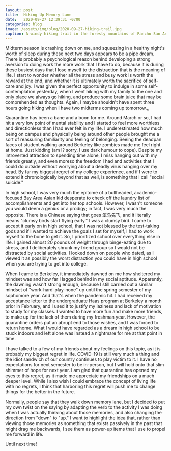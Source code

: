 ```yaml
---
layout: post
title:  Hiking Up Memory Lane
date:   2020-09-27 12:39:31 -0700
categories: blog
image: /assets/img/blog/2020-09-27-hiking-trail.jpg
caption: A windy hiking trail in the foresty mountains of Rancho San Antonio
---
```

Midterm season is crashing down on me, and squeezing in a healthy night's worth of sleep during these next two days appears to be a pipe dream. There is probably a psychological reason behind developing a strong aversion to doing work the more work that I have to do, because it is during these busiest days that I lose myself to the distraction that is the meaning of life. I start to wonder whether all the stress and busy work is worth the reward at the end, and whether it is ultimately worth the sacrifice of self-care and joy. I was given the perfect opportunity to indulge in some self-contemplation yesterday, when I went hiking with my family to the one and only place we always go hiking, and produce some brain juice that may be comprehended as thoughts. Again, I maybe shouldn't have spent three hours going hiking when I have two midterms coming up tomorrow,,,

Quarantine has been a bane and a boon for me. Around March or so, I had hit a very low point of mental stability and I started to feel more worthless and directionless than I had ever felt in my life. I underestimated how much being on campus and physically being around other people brought me a sort of reassuring familiarity and feeling of belonging. Seeing the deadpan faces of student walking around Berkeley like zombies made me feel right at home. Just kidding (am I? sorry, I use dark humour to cope). Despite my introverted attraction to spending time alone, I miss hanging out with my friends greatly, and even moreso the freedom I had and activities that I could do outside without worrying about a deadly virus hanging over my head. By far my biggest regret of my college experience, and if I were to extend it chronologically beyond that as well, is something that I call "social suicide." 

In high school, I was very much the epitome of a bullheaded, academic-focused Bay Area Asian kid desperate to check off the laundry list of accomplishments and get into her top schools. However, I wasn't someone you would deem a genius or a prodigy; in fact, I was very much the opposite. There is a Chinese saying that goes <span class="thin">笨鸟先飞</span>, and it literally means "clumsy birds start flying early." I was a clumsy bird. I came to accept it early on in high school, that I was not blessed by the test-taking gods and if I wanted to achieve the goals I set for myself, I had to work myself to the bone to get it. So, I prioritized school over everything else in life. I gained almost 20 pounds of weight through binge-eating due to stress, and I deliberately shrunk my friend group so I would not be distracted by social activities. I looked down on people who dated, as I viewed it as possibly the worst distraction you could have in high school when you are trying to get into college. 

When I came to Berkeley, it immediately dawned on me how sheltered my mindset was and how far I lagged behind in my social aptitude. Apparently, the dawning wasn't strong enough, because I still carried out a similar mindset of "work-hard-play-none" up until the spring semester of my sophomore year. And that's when the pandemic hit. I had received my acceptance letter to the undergraduate Haas program at Berkeley a month prior in February, and I used it to justify my laziness and lack of motivation to study for my classes. I wanted to have more fun and make more friends, to make up for the lack of them during my freshman year. However, the quarantine orders put an abrupt end to those wishes, and I was forced to return home. What I would have regarded as a dream in high school to be stuck indoors and left alone was instead a nightmare for me at that point in time.

I have talked to a few of my friends about my feelings on this topic, as it is probably my biggest regret in life. COVID-19 is still very much a thing and the idiot sandwich of our country continues to play victim to it. I have no expectations for next semester to be in-person, but I will hold onto that slim shimmer of hope for next year. I am glad that quarantine has opened my eyes to this regret, as it made me appreciate my friendships on a much deeper level. While I also wish I could embrace the concept of living life with no regrets, I think that harboring this regret will push me to change things for the better in the future.

Normally, people say that they walk down memory lane, but I decided to put my own twist on the saying by adapting the verb to the activity I was doing when I was actually thinking about those memories, and also changing the direction from "down" to "up." I want to highlight the idea that, rather than viewing those memories as something that exists passively in the past that might drag me backwards, I see them as power-up items that I use to propel me forward in life. 

Until next time!